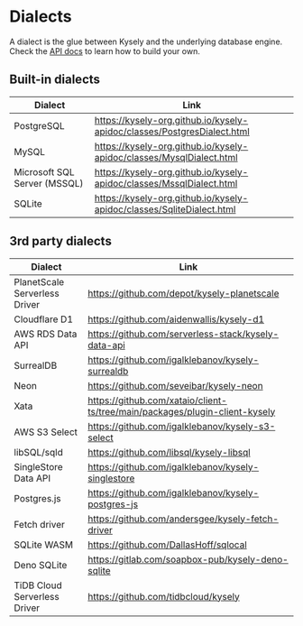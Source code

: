 # Dialects

A dialect is the glue between Kysely and the underlying database engine. Check the [API docs](https://kysely-org.github.io/kysely-apidoc/interfaces/Dialect.html) to learn how to build your own.

## Built-in dialects

| Dialect | Link |
| --- | --- |
| PostgreSQL | https://kysely-org.github.io/kysely-apidoc/classes/PostgresDialect.html |
| MySQL | https://kysely-org.github.io/kysely-apidoc/classes/MysqlDialect.html |
| Microsoft SQL Server (MSSQL) | https://kysely-org.github.io/kysely-apidoc/classes/MssqlDialect.html |
| SQLite | https://kysely-org.github.io/kysely-apidoc/classes/SqliteDialect.html |

## 3rd party dialects

| Dialect                       | Link                                                                        |
|-------------------------------|-----------------------------------------------------------------------------|
| PlanetScale Serverless Driver | https://github.com/depot/kysely-planetscale                                 |
| Cloudflare D1                 | https://github.com/aidenwallis/kysely-d1                                    |
| AWS RDS Data API              | https://github.com/serverless-stack/kysely-data-api                         |
| SurrealDB                     | https://github.com/igalklebanov/kysely-surrealdb                            |
| Neon                          | https://github.com/seveibar/kysely-neon                                     |
| Xata                          | https://github.com/xataio/client-ts/tree/main/packages/plugin-client-kysely |
| AWS S3 Select                 | https://github.com/igalklebanov/kysely-s3-select                            |
| libSQL/sqld                   | https://github.com/libsql/kysely-libsql                                     |
| SingleStore Data API          | https://github.com/igalklebanov/kysely-singlestore                          |
| Postgres.js                   | https://github.com/igalklebanov/kysely-postgres-js                          |
| Fetch driver                  | https://github.com/andersgee/kysely-fetch-driver                            |
| SQLite WASM                   | https://github.com/DallasHoff/sqlocal                                       |
| Deno SQLite                   | https://gitlab.com/soapbox-pub/kysely-deno-sqlite                           |
| TiDB Cloud Serverless Driver  | https://github.com/tidbcloud/kysely                                         |